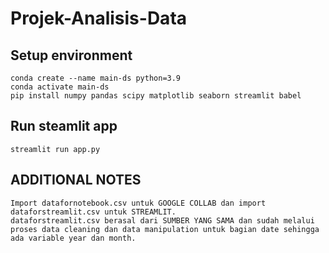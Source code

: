 # Projek-Analisis-Data

## Setup environment
```
conda create --name main-ds python=3.9
conda activate main-ds
pip install numpy pandas scipy matplotlib seaborn streamlit babel
```

## Run steamlit app
```
streamlit run app.py
```

## ADDITIONAL NOTES
```
Import datafornotebook.csv untuk GOOGLE COLLAB dan import dataforstreamlit.csv untuk STREAMLIT.
dataforstreamlit.csv berasal dari SUMBER YANG SAMA dan sudah melalui proses data cleaning dan data manipulation untuk bagian date sehingga ada variable year dan month.
```
